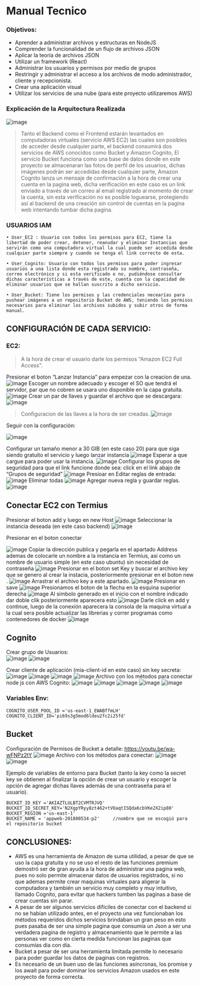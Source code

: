 # Manual Tecnico
### Objetivos:
- Aprender a administrar archivos y estructuras en NodeJS
- Comprender la funcionalidad de un flujo de archivos JSON
- Aplicar la teoría de archivos JSON
- Utilizar un framework (React)
- Administrar los usuarios y permisos por medio de grupos
- Restringir y administrar el acceso a los archivos de modo administrador, cliente y recepcionista.
- Crear una aplicación visual
- Utilizar los servicios de una nube (para este proyecto utilizaremos AWS)
      
### Explicación de la Arquitectura Realizada
![image](https://user-images.githubusercontent.com/63923585/209847829-332464b9-abd4-4ffe-95f5-2c8c1c379857.png)
> Tanto el Backend como el Frontend estarán levantados en computadoras virtuales  (servicio AWS EC2)  las cuales son posibles de acceder desde cualquier parte, el backend consumirá dos servicios de AWS conocidos como Bucket y Amazon Cognito, El servicio Bucket funciona como una base de datos donde en este proyecto se almacenaran las fotos de perfil de los usuarios, dichas imágenes podrán ser accedidas desde cualquier parte, Amazon Cognito lanza un mensaje de confirmación a la hora de crear una cuenta en la pagina web, dicha verificación en este caso es un link enviado a través de un correo al email registrado al momento de crear la cuenta, sin esta verificación no es posible loguearse, protegiendo así al backend de una creación sin control de cuentas en la pagina web intentando tumbar dicha pagina.

### USUARIOS IAM
    • User_EC2 : Usuario con todos los permisos para EC2, tiene la libertad de poder crear, detener, reanudar y eliminar Instancias que servirán como una computadora virtual la cual puede ser accedida desde cualquier parte siempre y cuando se tenga el link correcto de esta.
      
    • User_Cognito: Usuario con todos los permisos para poder ingresar usuarios a una lista donde esta registrado su nombre, contraseña, correo electrónico y si esta verificado o no, pudiéndose consultar dichas características a través de este, cuenta con la capacidad de eliminar usuarios que se hallan suscrito a dicho servicio.
      
    • User_Bucket: Tiene los permisos y las credenciales necearías para pushear imágenes a un repositorio Bucket de AWS, teniendo los permisos necesarios para eliminar los archivos subidos y subir otros de forma manual.
## CONFIGURACIÓN DE CADA SERVICIO:
### EC2:
> A la hora de crear el usuario darle los permisos “Amazon EC2 Full Access”. 

Presionar el boton “Lanzar Instancia” para empezar con la creacion de una.
![image](https://user-images.githubusercontent.com/63923585/209847867-918ef1cc-168b-4cfe-b87f-2639ba3f6829.png)
Escoger un nombre adecuado y escoger el SO que tendrá el servidor, par que no cobren se usara uno disponible en la capa gratuita.
![image](https://user-images.githubusercontent.com/63923585/209847876-14bbfec7-9ab5-49fb-8a85-0033518ef46b.png)
Crear un par de llaves y guardar el archivo que se descargara:
![image](https://user-images.githubusercontent.com/63923585/209847894-a05b1493-5099-4191-8938-4ffb5798de82.png)
 >Configuracion de las llaves a la hora de ser creadas.
![image](https://user-images.githubusercontent.com/63923585/209847906-6cb0e839-2175-4884-8888-ee3bd8c3723f.png)

Seguir con la configuración:

![image](https://user-images.githubusercontent.com/63923585/209847915-486035cb-feb3-4ca3-9d67-cf94da691fe7.png)

Configurar un tamaño menor a 30 GIB (en este caso 20) para que siga siendo gratuito el servicio y luego lanzar instancia
![image](https://user-images.githubusercontent.com/63923585/209847926-a11a2de3-ce45-4b0f-a6ef-ad2f4ed818fc.png)
Esperar a que cargue para poder usar la instancia.
![image](https://user-images.githubusercontent.com/63923585/209847931-82a0756e-68c7-421e-8672-3c9fc7f95bdd.png)
Configurar los grupos de seguridad para que el link funcione donde sea:
click en el link abajo de “Grupos de seguridad”
![image](https://user-images.githubusercontent.com/63923585/209847940-39327e51-4feb-40fc-8078-2e46b955cda4.png)
Presioar en Editar reglas de entrada:
![image](https://user-images.githubusercontent.com/63923585/209847950-8c5dae17-4f44-4976-aec7-6b6c2f965100.png)
Eliminar todas 
![image](https://user-images.githubusercontent.com/63923585/209847958-fb8ceb15-1d98-4ce7-af5e-15e6c4a5126f.png)
Agregar nueva regla y guardar reglas.
![image](https://user-images.githubusercontent.com/63923585/209847965-70f10097-981a-4bc9-b186-9769707eab26.png)
## Conectar EC2 con Termius
Presionar el boton add y luego en new Host
![image](https://user-images.githubusercontent.com/63923585/209896342-b85813a7-51a1-4344-bd86-92143e9081c7.png)
Seleccionar la instancia deseada (en este caso backend)
![image](https://user-images.githubusercontent.com/63923585/209896346-5333f19c-aac9-4d26-af41-dbc9c68dd169.png)
 
 Presionar en el boton conectar

![image](https://user-images.githubusercontent.com/63923585/209896353-3cf59e7d-7873-4bfe-94bc-e9d48bd81276.png)
 Copiar la dirección publica  y pegarla en el apartado Address ademas de colocarle un nombre a la instancia en Termius, asi como un nombre de usuario simple (en este caso ubuntu) sin necesidad de contraseña
![image](https://user-images.githubusercontent.com/63923585/209896378-c5bd83b7-ab62-45ca-8cd8-bd1bb2bfde25.png)
Presionar en el boton set Key y buscar el archivo key que se genero al crear la instacia, posteriormente presionar en el boton new .
![image](https://user-images.githubusercontent.com/63923585/209896375-3fa3f527-b38b-4d3e-b641-910cc22dde15.png)
Arrastrar el archivo key a este apartado.
![image](https://user-images.githubusercontent.com/63923585/209896398-ac49545b-a027-4688-89a4-de2517a1b037.png)
Presionar en save
![image](https://user-images.githubusercontent.com/63923585/209896406-dc3cef95-94e2-425a-852b-35179501d445.png)
Presionamos el boton de la flecha en la esquina superior derecha 
![image](https://user-images.githubusercontent.com/63923585/209896428-89861c78-e111-445c-ae2b-32c37dc0c6d2.png)
Al simbolo generado en el inicio con el nombre indicado dar doble clik posteriormente aparecera esto 
![image](https://user-images.githubusercontent.com/63923585/209896439-cc2e5906-9748-4ada-bae6-36be193c3b0a.png)
Darle click en add y continue, luego de la conexión aparecera la consola de la maquina virtual a la cual sera posible actualizar las librerias y correr programas como contenedores de docker
![image](https://user-images.githubusercontent.com/63923585/209896446-597b7cc8-4a4b-483d-ad6b-6af736906931.png)


## Cognito
Crear grupo de Usuarios:  
![image](https://user-images.githubusercontent.com/63923585/209850212-f067dd5b-28df-4314-b41d-f17ac0be7516.png)
![image](https://user-images.githubusercontent.com/63923585/209850218-0baf7ec2-009f-4cf0-a95c-8714dbfd7307.png)

Crear cliente de aplicación (mia-client-id en este caso) sin key secreta:
![image](https://user-images.githubusercontent.com/63923585/209847983-b27729ab-67b8-45a3-b229-faa1efa2bbe6.png)
![image](https://user-images.githubusercontent.com/63923585/209847992-1d96f1b1-a326-4bb8-b9c4-a658be47452a.png)
![image](https://user-images.githubusercontent.com/63923585/209848012-0c0b3a41-f3dc-4df6-81da-4e386a42856c.png)
![image](https://user-images.githubusercontent.com/63923585/209848017-d2c08796-668f-4df8-8165-8c6c3f2f03f0.png)
Archivo con los métodos para conectar node js con AWS Cognito:
![image](https://user-images.githubusercontent.com/63923585/209848032-a403f010-ff27-4971-b9a9-8814889590b0.png)
![image](https://user-images.githubusercontent.com/63923585/209848043-8d6133e0-383d-4aa7-a5f0-76844d70ab9a.png)
![image](https://user-images.githubusercontent.com/63923585/209848062-38306313-2221-4bd3-b02f-b77a704c8daf.png)
![image](https://user-images.githubusercontent.com/63923585/209848074-09fc9648-b44d-4f55-90ac-533e97ed9925.png)
![image](https://user-images.githubusercontent.com/63923585/209848085-f9267a7f-0e82-4ce0-9028-d566d01986f8.png)
### Variables Env:
```
COGNITO_USER_POOL_ID ='us-east-1_EWABffmLH'
COGNITO_CLIENT_ID='pi69s3g5mod6ldeu2fc2i25fd'
```
## Bucket 
Configuración de Permisos de Bucket a detalle: https://youtu.be/wa-wFNPz2tY
![image](https://user-images.githubusercontent.com/63923585/209848104-a302c8dd-e993-4e62-b07a-d14928d1d57f.png)
Archivo con los métodos para conectar:
![image](https://user-images.githubusercontent.com/63923585/209848109-57ac83db-d4f3-40ac-8469-0609111eb73d.png)
![image](https://user-images.githubusercontent.com/63923585/209848119-cce92222-8cfd-4f30-b86a-0f327f7e5cac.png)

Ejemplo de variables de entorno para Bucket (tanto la key como la secret key se obtienen al finalizar la opción de crear un usuario y escoger la opción de agregar dichas llaves además de una contraseña para el usuario).
```
BUCKET_ID_KEY ='AKIAZTLULBT2CVMTRJVQ'
BUCKET_ID_SECRET_KEY='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'
BUCKET_REGION ='us-east-1'
BUCKET_NAME = 'appweb-201800534-p2'     //nombre que se escogió para el repositorio bucket
```

## CONCLUSIONES:
-  AWS es una herramienta de Amazon de suma utilidad, a pesar de que se uso la capa gratuita y no se uso el resto de las funciones premium demostró ser de gran ayuda a la hora de administrar una pagina web, pues no solo permite almacenar datos de usuarios registrados, si no que ademas permite crear maquinas virtuales para aligerar la computadora y también un servicio muy completo y muy intuitivo, llamado Cognito, para evitar que hackers tumben las paginas a base de crear cuentas sin parar.
- A pesar de ser algunos servicios difíciles de conectar con el backend si no se habían utilizado antes, en el proyecto una vez funcionaban  los métodos requeridos dichos servicios brindaban un gran peso en esto pues pasaba de ser una simple pagina que consumía un Json a ser una verdadera pagina de registro y almacenamiento que le permite a las personas ver como en cierta medida funcionan las paginas que consumías dia con día.
- Bucket a pesar de ser una herramienta limitada permite lo necesario para poder guardar los datos de paginas con registros.
- Es necesario de un buen uso de las funciones asíncronas, los promise y los await para poder dominar los servicios Amazon usados en este proyecto de forma correcta.

